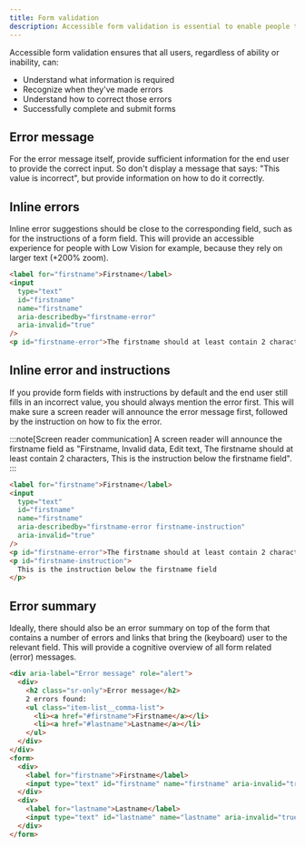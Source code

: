 ```yaml
---
title: Form validation
description: Accessible form validation is essential to enable people to successfully complete and submit forms
---
```


Accessible form validation ensures that all users, regardless of ability or inability, can:

- Understand what information is required
- Recognize when they've made errors
- Understand how to correct those errors
- Successfully complete and submit forms

## Error message

For the error message itself, provide sufficient information for the end user to provide the correct input.
So don't display a message that says: "This value is incorrect", but provide information on how to do it correctly.

## Inline errors

Inline error suggestions should be close to the corresponding field, such as for the instructions of a form field.
This will provide an accessible experience for people with Low Vision for example, because they rely on larger text (+200% zoom).

```html
<label for="firstname">Firstname</label>
<input
  type="text"
  id="firstname"
  name="firstname"
  aria-describedby="firstname-error"
  aria-invalid="true"
/>
<p id="firstname-error">The firstname should at least contain 2 characters</p>
```

## Inline error and instructions

If you provide form fields with instructions by default and the end user still fills in an incorrect value, you should always mention the error first.
This will make sure a screen reader will announce the error message first, followed by the instruction on how to fix the error.

:::note[Screen reader communication]
A screen reader will announce the firstname field as "Firstname, Invalid data, Edit text, The firstname should at least
contain 2 characters, This is the instruction below the firstname field".
:::

```html
<label for="firstname">Firstname</label>
<input
  type="text"
  id="firstname"
  name="firstname"
  aria-describedby="firstname-error firstname-instruction"
  aria-invalid="true"
/>
<p id="firstname-error">The firstname should at least contain 2 characters</p>
<p id="firstname-instruction">
  This is the instruction below the firstname field
</p>
```

## Error summary

Ideally, there should also be an error summary on top of the form that contains a number of errors and links that bring the (keyboard) user to the relevant field.
This will provide a cognitive overview of all form related (error) messages.

```html
<div aria-label="Error message" role="alert">
  <div>
    <h2 class="sr-only">Error message</h2>
    2 errors found:
    <ul class="item-list__comma-list">
      <li><a href="#firstname">Firstname</a></li>
      <li><a href="#lastname">Lastname</a></li>
    </ul>
  </div>
</div>
<form>
  <div>
    <label for="firstname">Firstname</label>
    <input type="text" id="firstname" name="firstname" aria-invalid="true" />
  </div>
  <div>
    <label for="lastname">Lastname</label>
    <input type="text" id="lastname" name="lastname" aria-invalid="true" />
  </div>
</form>
```
